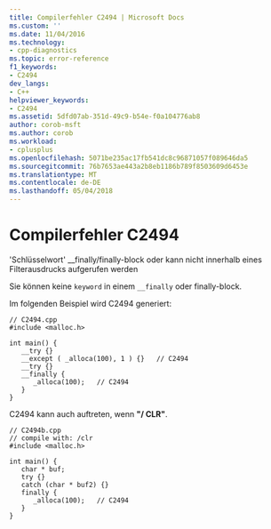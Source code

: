 ```yaml
---
title: Compilerfehler C2494 | Microsoft Docs
ms.custom: ''
ms.date: 11/04/2016
ms.technology:
- cpp-diagnostics
ms.topic: error-reference
f1_keywords:
- C2494
dev_langs:
- C++
helpviewer_keywords:
- C2494
ms.assetid: 5dfd07ab-351d-49c9-b54e-f0a104776ab8
author: corob-msft
ms.author: corob
ms.workload:
- cplusplus
ms.openlocfilehash: 5071be235ac17fb541dc8c96871057f089646da5
ms.sourcegitcommit: 76b7653ae443a2b8eb1186b789f8503609d6453e
ms.translationtype: MT
ms.contentlocale: de-DE
ms.lasthandoff: 05/04/2018
---
```

# <a name="compiler-error-c2494"></a>Compilerfehler C2494
'Schlüsselwort' __finally/finally-block oder kann nicht innerhalb eines Filterausdrucks aufgerufen werden  
  
 Sie können keine `keyword` in einem `__finally` oder finally-block.  
  
 Im folgenden Beispiel wird C2494 generiert:  
  
```  
// C2494.cpp  
#include <malloc.h>  
  
int main() {  
   __try {}  
   __except ( _alloca(100), 1 ) {}   // C2494  
   __try {}  
   __finally {  
      _alloca(100);   // C2494  
   }  
}  
```  
  
 C2494 kann auch auftreten, wenn **"/ CLR"**.  
  
```  
// C2494b.cpp  
// compile with: /clr  
#include <malloc.h>  
  
int main() {  
   char * buf;  
   try {}  
   catch (char * buf2) {}  
   finally {  
      _alloca(100);   // C2494  
   }  
}  
```
